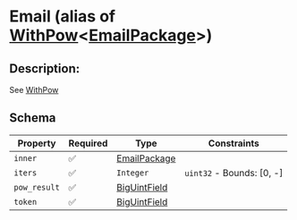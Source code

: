 # Email (alias of [WithPow](../pow/WithPow.md)\<[EmailPackage](../email/EmailPackage.md)\>)

## Description:
See [WithPow](../pow/WithPow.md)

## Schema

| Property | Required | Type | Constraints |
| --- | --- | --- | --- |
| `inner` | ✅ | [EmailPackage](../email/EmailPackage.md) |     | 
| `iters` | ✅ | `Integer` | `uint32` - Bounds: [0, -] | 
| `pow_result` | ✅ | [BigUintField](../fields/big_uint/BigUintField.md) |     | 
| `token` | ✅ | [BigUintField](../fields/big_uint/BigUintField.md) |     | 


